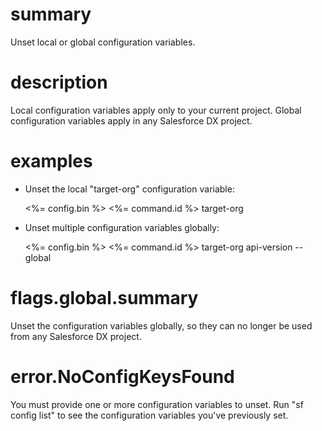# summary

Unset local or global configuration variables.

# description

Local configuration variables apply only to your current project. Global configuration variables apply in any Salesforce DX project.

# examples

- Unset the local "target-org" configuration variable:

  <%= config.bin %> <%= command.id %> target-org

- Unset multiple configuration variables globally:

  <%= config.bin %> <%= command.id %> target-org api-version --global

# flags.global.summary

Unset the configuration variables globally, so they can no longer be used from any Salesforce DX project.

# error.NoConfigKeysFound

You must provide one or more configuration variables to unset. Run "sf config list" to see the configuration variables you've previously set.
